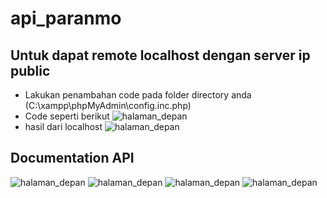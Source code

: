 # api_paranmo

## Untuk dapat remote localhost dengan server ip public
- Lakukan penambahan code pada folder directory anda (C:\xampp\phpMyAdmin\config.inc.php)
- Code seperti berikut
![halaman_depan](https://user-images.githubusercontent.com/79566120/170851918-5d799130-c3c4-42c7-b5f4-05c8222029d2.JPG)
- hasil dari localhost
![halaman_depan](https://user-images.githubusercontent.com/79566120/170852103-5d85e328-1989-41a7-9f9d-5d28536864b7.JPG)

## Documentation API
![halaman_depan](https://user-images.githubusercontent.com/79566120/170852210-796c13df-5d1c-42ba-9622-524091c11a5a.JPG)
![halaman_depan](https://user-images.githubusercontent.com/79566120/170852231-6ea0631a-c11a-4d34-8d89-b019745813d7.JPG)
![halaman_depan](https://user-images.githubusercontent.com/79566120/170852241-3320c27d-2b25-4618-bfbc-815fc640e594.JPG)
![halaman_depan](https://user-images.githubusercontent.com/79566120/170852253-f63f8d83-aac3-4b79-a369-6390a005aca7.JPG)

